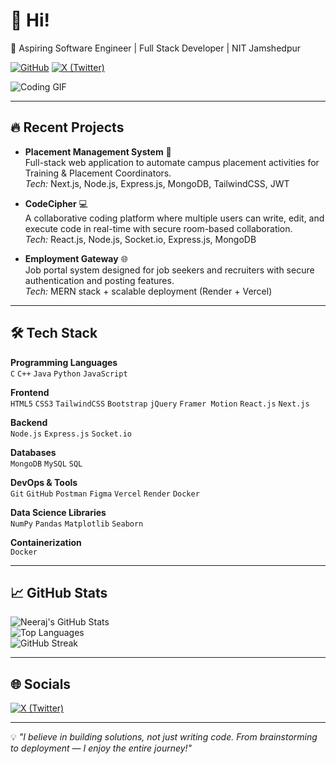 # 👋 Hi!  

🚀 Aspiring Software Engineer | Full Stack Developer | NIT Jamshedpur  

[![GitHub](https://img.shields.io/badge/GitHub-Follow-black?logo=github)](https://github.com/neerajbhatt99) 
[![X (Twitter)](https://img.shields.io/badge/X-Follow-000000?logo=twitter&logoColor=white)](https://x.com/voidogic)  

![Coding GIF](https://media.giphy.com/media/ZVik7pBtu9dNS/giphy.gif)

---

## 🔥 Recent Projects  

- **Placement Management System** 🎯  
  Full-stack web application to automate campus placement activities for Training & Placement Coordinators.  
  *Tech:* Next.js, Node.js, Express.js, MongoDB, TailwindCSS, JWT  

- **CodeCipher** 💻  
  A collaborative coding platform where multiple users can write, edit, and execute code in real-time with secure room-based collaboration.  
  *Tech:* React.js, Node.js, Socket.io, Express.js, MongoDB  

- **Employment Gateway** 🌐  
  Job portal system designed for job seekers and recruiters with secure authentication and posting features.  
  *Tech:* MERN stack + scalable deployment (Render + Vercel)  

---

## 🛠️ Tech Stack  

**Programming Languages**  
`C` `C++` `Java` `Python` `JavaScript`  

**Frontend**  
`HTML5` `CSS3` `TailwindCSS` `Bootstrap` `jQuery` `Framer Motion` `React.js` `Next.js`  

**Backend**  
`Node.js` `Express.js` `Socket.io`  

**Databases**  
`MongoDB` `MySQL` `SQL`  

**DevOps & Tools**  
`Git` `GitHub` `Postman` `Figma` `Vercel` `Render` `Docker`  

**Data Science Libraries**  
`NumPy` `Pandas` `Matplotlib` `Seaborn`  

**Containerization**  
`Docker`  

---

## 📈 GitHub Stats  

![Neeraj's GitHub Stats](https://github-readme-stats.vercel.app/api?username=neerajbhatt99&show_icons=true&theme=tokyonight)  
![Top Languages](https://github-readme-stats.vercel.app/api/top-langs/?username=neerajbhatt99&layout=compact&theme=tokyonight)  
![GitHub Streak](https://streak-stats.demolab.com?user=neerajbhatt99&theme=tokyonight&hide_border=false)  

---

## 🌐 Socials  

[![X (Twitter)](https://img.shields.io/badge/X-Follow-000000?logo=twitter&logoColor=white)](https://x.com/voidogic)  

---

💡 *"I believe in building solutions, not just writing code. From brainstorming to deployment — I enjoy the entire journey!"*  
